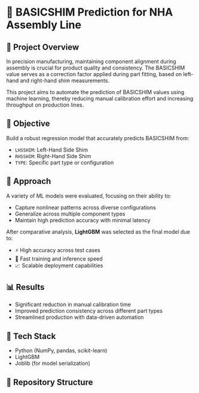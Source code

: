 # 🔩 BASICSHIM Prediction for NHA Assembly Line

## 📌 Project Overview
In precision manufacturing, maintaining component alignment during assembly is crucial for product quality and consistency. The BASICSHIM value serves as a correction factor applied during part fitting, based on left-hand and right-hand shim measurements.

This project aims to automate the prediction of BASICSHIM values using machine learning, thereby reducing manual calibration effort and increasing throughput on production lines.

## 🎯 Objective
Build a robust regression model that accurately predicts BASICSHIM from:
- `LHSSHIM`: Left-Hand Side Shim
- `RHSSHIM`: Right-Hand Side Shim
- `TYPE`: Specific part type or configuration

## 🧠 Approach
A variety of ML models were evaluated, focusing on their ability to:
- Capture nonlinear patterns across diverse configurations
- Generalize across multiple component types
- Maintain high prediction accuracy with minimal latency

After comparative analysis, **LightGBM** was selected as the final model due to:
- ⚡ High accuracy across test cases
- 🚀 Fast training and inference speed
- 📈 Scalable deployment capabilities

## 📊 Results
- Significant reduction in manual calibration time
- Improved prediction consistency across different part types
- Streamlined production with data-driven automation

## 🔧 Tech Stack
- Python (NumPy, pandas, scikit-learn)
- LightGBM
- Joblib (for model serialization)

## 📁 Repository Structure
